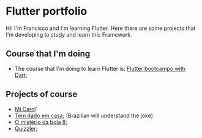 # Flutter portfolio

Hi! I'm Francisco and I'm learning Flutter. Here there are some projects that I'm developing to study and learn this Framework.

## Course that I'm doing

- The course that I'm doing to learn Flutter is: [Flutter bootcampo with Dart](https://www.udemy.com/course/flutter-bootcamp-with-dart/);

## Projects of course

- [Mi Card](https://github.com/franciscosft/mi-card)/
- [Tem dado em casa](https://github.com/franciscosft/tem-dado-em-casa); (Brazilian will understand the joke)
- [O mistério da bola 8](https://github.com/franciscosft/o-misterio-da-bola-8); 
- [Quizzler](https://github.com/franciscosft/quizzler);
